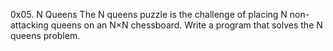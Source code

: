 0x05. N Queens
The N queens puzzle is the challenge of placing N non-attacking queens on an N×N chessboard. Write a program that solves the N queens problem.
